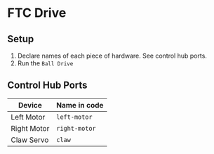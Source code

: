 # FTC Drive
## Setup
1. Declare names of each piece of hardware. See control hub ports. 
2. Run the `Ball Drive`

## Control Hub Ports
| Device      | Name in code  |
|-------------|---------------|
| Left Motor  | `left-motor`  |
| Right Motor | `right-motor` |
| Claw Servo  | `claw`        |

